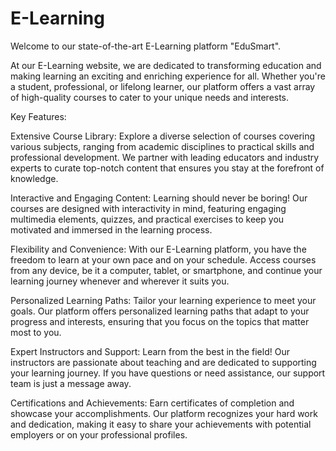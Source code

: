 # E-Learning
Welcome to our state-of-the-art E-Learning platform "EduSmart".

At our E-Learning website, we are dedicated to transforming education and making learning an exciting and enriching experience for all. Whether you're a student, professional, or lifelong learner, our platform offers a vast array of high-quality courses to cater to your unique needs and interests.

Key Features:

Extensive Course Library: Explore a diverse selection of courses covering various subjects, ranging from academic disciplines to practical skills and professional development. We partner with leading educators and industry experts to curate top-notch content that ensures you stay at the forefront of knowledge.

Interactive and Engaging Content: Learning should never be boring! Our courses are designed with interactivity in mind, featuring engaging multimedia elements, quizzes, and practical exercises to keep you motivated and immersed in the learning process.

Flexibility and Convenience: With our E-Learning platform, you have the freedom to learn at your own pace and on your schedule. Access courses from any device, be it a computer, tablet, or smartphone, and continue your learning journey whenever and wherever it suits you.

Personalized Learning Paths: Tailor your learning experience to meet your goals. Our platform offers personalized learning paths that adapt to your progress and interests, ensuring that you focus on the topics that matter most to you.

Expert Instructors and Support: Learn from the best in the field! Our instructors are passionate about teaching and are dedicated to supporting your learning journey. If you have questions or need assistance, our support team is just a message away.

Certifications and Achievements: Earn certificates of completion and showcase your accomplishments. Our platform recognizes your hard work and dedication, making it easy to share your achievements with potential employers or on your professional profiles.
